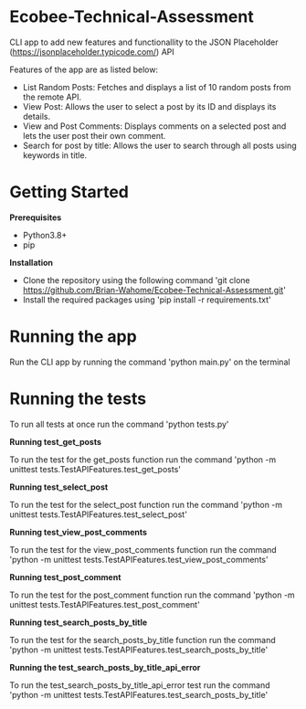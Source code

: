 # Ecobee-Technical-Assessment
CLI app to add new features and functionallity to the  JSON Placeholder (https://jsonplaceholder.typicode.com/) API

Features of the app are as listed below:
* List Random Posts: Fetches and displays a list of 10 random posts from the remote API.
* View Post: Allows the user to select a post by its ID and displays its details.
* View and Post Comments: Displays comments on a selected post and lets the user post their own comment.
* Search for post by title: Allows the user to search through all posts using keywords in title.

# Getting Started
**Prerequisites**
* Python3.8+
* pip

**Installation**
* Clone the repository using the following command 'git clone https://github.com/Brian-Wahome/Ecobee-Technical-Assessment.git'
* Install the required packages using 'pip install -r requirements.txt'

# Running the app
Run the CLI app by running the command 'python main.py' on the terminal

# Running the tests
To run all tests at once run the command 'python tests.py'

**Running test_get_posts**

To run the test for the get_posts function run the command 'python -m unittest tests.TestAPIFeatures.test_get_posts'

**Running test_select_post**

To run the test for the select_post function run the command 'python -m unittest tests.TestAPIFeatures.test_select_post'

**Running test_view_post_comments**

To run the test for the view_post_comments function run the command 'python -m unittest tests.TestAPIFeatures.test_view_post_comments'

**Running test_post_comment**

To run the test for the post_comment function run the command 'python -m unittest tests.TestAPIFeatures.test_post_comment'

**Running test_search_posts_by_title**

To run the test for the search_posts_by_title function run the command 'python -m unittest tests.TestAPIFeatures.test_search_posts_by_title'

**Running the test_search_posts_by_title_api_error**

To run the test_search_posts_by_title_api_error test run the command 'python -m unittest tests.TestAPIFeatures.test_search_posts_by_title'


